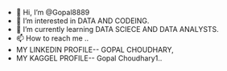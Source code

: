 - 👋 Hi, I’m @Gopal8889
- 👀 I’m interested in DATA AND CODEING.
- 🌱 I’m currently learning DATA SCIECE AND DATA ANALYSTS.
- 📫 How to reach me ..
- MY LINKEDIN PROFILE-- GOPAL CHOUDHARY,
- MY KAGGEL PROFILE-- Gopal Choudhary1..
<!---
Gopal8889/Gopal8889 is a ✨ special ✨ repository because its `README.md` (this file) appears on your GitHub profile.
You can click the Preview link to take a look at your changes.
--->
